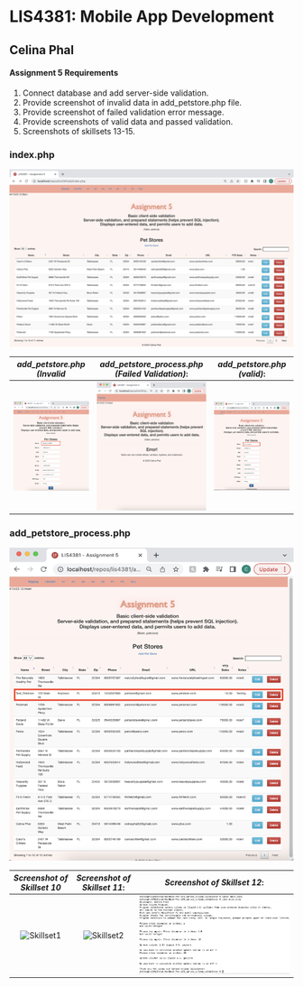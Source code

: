 
# LIS4381: Mobile App Development

## Celina Phal

#### Assignment 5 Requirements

1. Connect database and add server-side validation.
2. Provide screenshot of invalid data in add_petstore.php file.
3. Provide screenshot of failed validation error message.
4. Provide screenshots of valid data and passed validation.
5. Screenshots of skillsets 13-15.

### index.php
![pass](img/img1.png)

| *add_petstore.php (Invalid*      | *add_petstore_process.php (Failed Validation)*: | *add_petstore.php (valid)*:     |
| :----:       |    :----:   |          :----: |
| ![Skillset1](img/img2.png)   | ![Skillset2](img/img3.png) | ![Skillset3](img/img4.png) |


### add_petstore_process.php
![fail](img/img5.png)





| *Screenshot of Skillset 10*      | *Screenshot of Skillset 11*: | *Screenshot of Skillset 12*:     |
| :----:       |    :----:   |          :----: |
| ![Skillset1](img/q10.png)   | ![Skillset2](img/q11.png) | ![Skillset3](img/q12.png) |
